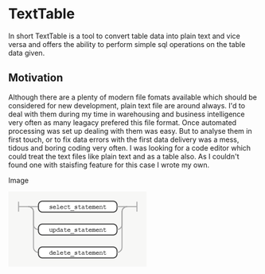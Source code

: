# TextTable
In short TextTable is a tool to convert table data into plain text and vice versa and offers the ability to perform simple sql operations on the table data given.
## Motivation
Although there are a plenty of modern file fomats available which should be considered for new development, plain text file are around always. I'd to deal with them during my time in warehousing and business intelligence very often as many leagacy prefered this file format. Once automated processing was set up dealing with them was easy. But to analyse them in first touch, or to fix data errors with the first data delivery was a mess, tidous and boring coding very often.
I was looking for a code editor which could treat the text files like plain text and as a table also. As I couldn't found one with staisfing feature for this case I wrote my own.


Image

![statement](https://raw.githubusercontent.com/franzreitmayer/TextTable/media/media/statement.png)